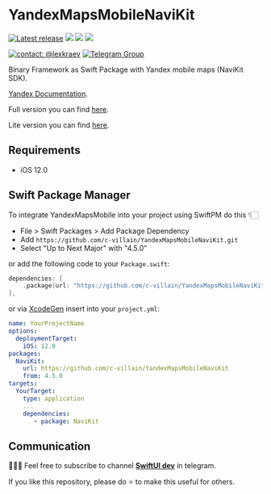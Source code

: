 # YandexMapsMobileNaviKit

[![Latest release](https://img.shields.io/github/v/release/c-villain/YandexMapsMobileNaviKit?color=brightgreen&label=version)](https://github.com/c-villain/YandexMapsMobileNaviKit/releases/latest)
[![](https://img.shields.io/endpoint?url=https%3A%2F%2Fswiftpackageindex.com%2Fapi%2Fpackages%2Fc-villain%2FYandexMapsMobileNaviKit%2Fbadge%3Ftype%3Dswift-versions)](https://swiftpackageindex.com/c-villain/YandexMapsMobileNaviKit)
[![](https://img.shields.io/endpoint?url=https%3A%2F%2Fswiftpackageindex.com%2Fapi%2Fpackages%2Fc-villain%2FYandexMapsMobileNaviKit%2Fbadge%3Ftype%3Dplatforms)](https://swiftpackageindex.com/c-villain/YandexMapsMobileNaviKit)
[![](https://img.shields.io/badge/SPM-supported-DE5C43.svg?color=brightgreen)](https://swift.org/package-manager/)

[![contact: @lexkraev](https://img.shields.io/badge/contact-%40lexkraev-blue.svg?style=flat)](https://t.me/lexkraev)
[![Telegram Group](https://img.shields.io/endpoint?color=neon&style=flat-square&url=https%3A%2F%2Ftg.sumanjay.workers.dev%2Fswiftui_dev)](https://telegram.dog/swiftui_dev)

Binary Framework as Swift Package with Yandex mobile maps (NaviKit SDK).

[Yandex Documentation](https://yandex.ru/dev/mapkit/doc/ru/ios/generated/navigation/overview).

Full version you can find [here](https://github.com/c-villain/YandexMapsMobile).

Lite version you can find [here](https://github.com/c-villain/YandexMapsMobileLite).

## Requirements

- iOS 12.0

## Swift Package Manager

To integrate YandexMapsMobile into your project using SwiftPM do this 👇🏻

- File > Swift Packages > Add Package Dependency
- Add `https://github.com/c-villain/YandexMapsMobileNaviKit.git`
- Select "Up to Next Major" with "4.5.0"

or add the following code to your `Package.swift`:

```swift
dependencies: [
    .package(url: "https://github.com/c-villain/YandexMapsMobileNaviKit", from: "4.5.0"),
],
```
or via [XcodeGen](https://github.com/yonaskolb/XcodeGen) insert into your `project.yml`:

```yaml
name: YourProjectName
options:
  deploymentTarget:
    iOS: 12.0
packages:
  NaviKit:
    url: https://github.com/c-villain/YandexMapsMobileNaviKit
    from: 4.5.0
targets:
  YourTarget:
    type: application
    ...
    dependencies:
       - package: NaviKit
```

## Communication

👨🏻‍💻 Feel free to subscribe to channel **[SwiftUI dev](https://t.me/swiftui_dev)** in telegram.

If you like this repository, please do :star: to make this useful for others.

